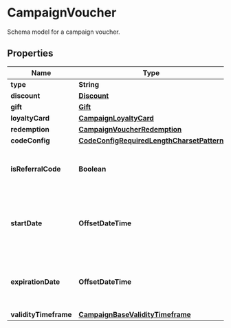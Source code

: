 

# CampaignVoucher

Schema model for a campaign voucher.

## Properties

| Name | Type | Description | Notes |
|------------ | ------------- | ------------- | -------------|
|**type** | **String** | Type of voucher. |  |
|**discount** | [**Discount**](Discount.md) |  |  [optional] |
|**gift** | [**Gift**](Gift.md) |  |  [optional] |
|**loyaltyCard** | [**CampaignLoyaltyCard**](CampaignLoyaltyCard.md) |  |  [optional] |
|**redemption** | [**CampaignVoucherRedemption**](CampaignVoucherRedemption.md) |  |  |
|**codeConfig** | [**CodeConfigRequiredLengthCharsetPattern**](CodeConfigRequiredLengthCharsetPattern.md) |  |  |
|**isReferralCode** | **Boolean** | Flag indicating whether this voucher is a referral code; &#x60;true&#x60; for campaign type &#x60;REFERRAL_PROGRAM&#x60;. |  |
|**startDate** | **OffsetDateTime** | Activation timestamp defines when the campaign starts to be active in ISO 8601 format. Campaign is *inactive before* this date.  |  [optional] |
|**expirationDate** | **OffsetDateTime** | Expiration timestamp defines when the campaign expires in ISO 8601 format.  Campaign is *inactive after* this date. |  [optional] |
|**validityTimeframe** | [**CampaignBaseValidityTimeframe**](CampaignBaseValidityTimeframe.md) |  |  [optional] |



